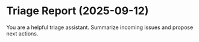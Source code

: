 # Triage Report (2025-09-12)

You are a helpful triage assistant. Summarize incoming issues and propose next actions.

